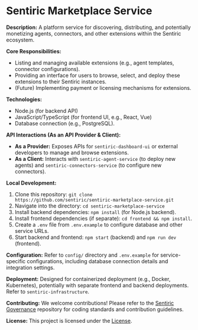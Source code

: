 # Sentiric Marketplace Service

**Description:** A platform service for discovering, distributing, and potentially monetizing agents, connectors, and other extensions within the Sentiric ecosystem.

**Core Responsibilities:**
*   Listing and managing available extensions (e.g., agent templates, connector configurations).
*   Providing an interface for users to browse, select, and deploy these extensions to their Sentiric instances.
*   (Future) Implementing payment or licensing mechanisms for extensions.

**Technologies:**
*   Node.js (for backend API)
*   JavaScript/TypeScript (for frontend UI, e.g., React, Vue)
*   Database connection (e.g., PostgreSQL).

**API Interactions (As an API Provider & Client):**
*   **As a Provider:** Exposes APIs for `sentiric-dashboard-ui` or external developers to manage and browse extensions.
*   **As a Client:** Interacts with `sentiric-agent-service` (to deploy new agents) and `sentiric-connectors-service` (to configure new connectors).

**Local Development:**
1.  Clone this repository: `git clone https://github.com/sentiric/sentiric-marketplace-service.git`
2.  Navigate into the directory: `cd sentiric-marketplace-service`
3.  Install backend dependencies: `npm install` (for Node.js backend).
4.  Install frontend dependencies (if separate): `cd frontend && npm install`.
5.  Create a `.env` file from `.env.example` to configure database and other service URLs.
6.  Start backend and frontend: `npm start` (backend) and `npm run dev` (frontend).

**Configuration:**
Refer to `config/` directory and `.env.example` for service-specific configurations, including database connection details and integration settings.

**Deployment:**
Designed for containerized deployment (e.g., Docker, Kubernetes), potentially with separate frontend and backend deployments. Refer to `sentiric-infrastructure`.

**Contributing:**
We welcome contributions! Please refer to the [Sentiric Governance](https://github.com/sentiric/sentiric-governance) repository for coding standards and contribution guidelines.

**License:**
This project is licensed under the [License](LICENSE).
